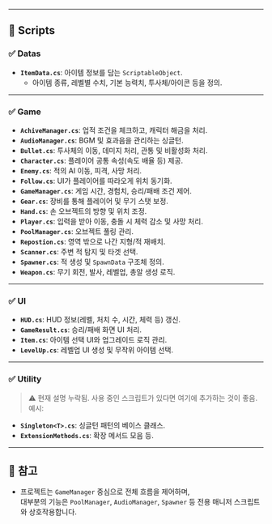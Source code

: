 
---

## 📂 Scripts

### ✅ Datas
- **`ItemData.cs`**: 아이템 정보를 담는 `ScriptableObject`.  
  - 아이템 종류, 레벨별 수치, 기본 능력치, 투사체/아이콘 등을 정의.

---

### ✅ Game
- **`AchiveManager.cs`**: 업적 조건을 체크하고, 캐릭터 해금을 처리.
- **`AudioManager.cs`**: BGM 및 효과음을 관리하는 싱글턴.
- **`Bullet.cs`**: 투사체의 이동, 데미지 처리, 관통 및 비활성화 처리.
- **`Character.cs`**: 플레이어 공통 속성(속도 배율 등) 제공.
- **`Enemy.cs`**: 적의 AI 이동, 피격, 사망 처리.
- **`Follow.cs`**: UI가 플레이어를 따라오게 위치 동기화.
- **`GameManager.cs`**: 게임 시간, 경험치, 승리/패배 조건 제어.
- **`Gear.cs`**: 장비를 통해 플레이어 및 무기 스탯 보정.
- **`Hand.cs`**: 손 오브젝트의 방향 및 위치 조정.
- **`Player.cs`**: 입력을 받아 이동, 충돌 시 체력 감소 및 사망 처리.
- **`PoolManager.cs`**: 오브젝트 풀링 관리.
- **`Repostion.cs`**: 영역 밖으로 나간 지형/적 재배치.
- **`Scanner.cs`**: 주변 적 탐지 및 타겟 선택.
- **`Spawner.cs`**: 적 생성 및 `SpawnData` 구조체 정의.
- **`Weapon.cs`**: 무기 회전, 발사, 레벨업, 총알 생성 로직.

---

### ✅ UI
- **`HUD.cs`**: HUD 정보(레벨, 처치 수, 시간, 체력 등) 갱신.
- **`GameResult.cs`**: 승리/패배 화면 UI 처리.
- **`Item.cs`**: 아이템 선택 UI와 업그레이드 로직 관리.
- **`LevelUp.cs`**: 레벨업 UI 생성 및 무작위 아이템 선택.

---

### ✅ Utility
> ⚠️ 현재 설명 누락됨. 사용 중인 스크립트가 있다면 여기에 추가하는 것이 좋음.  
예시:
- **`Singleton<T>.cs`**: 싱글턴 패턴의 베이스 클래스.
- **`ExtensionMethods.cs`**: 확장 메서드 모음 등.

---

## 📝 참고
- 프로젝트는 `GameManager` 중심으로 전체 흐름을 제어하며,  
  대부분의 기능은 `PoolManager`, `AudioManager`, `Spawner` 등 전용 매니저 스크립트와 상호작용합니다.
